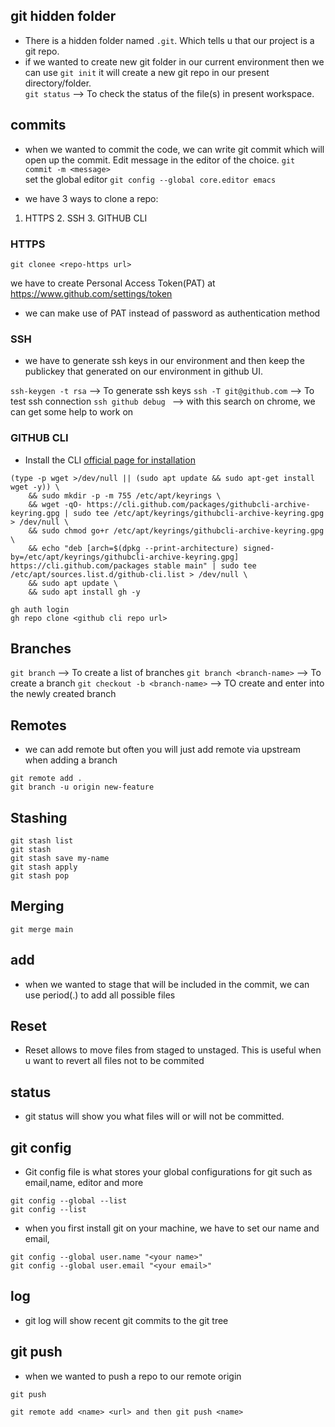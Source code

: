 ## git hidden folder
- There is a hidden folder named `.git`. Which tells u that our project is a git repo.
- if we wanted to create new git folder in our current environment then we can use `git init` it will create a new git repo in our present directory/folder.  
`git status` --> To check the status of the file(s) in present workspace.  

## commits
- when we wanted to commit the code, we can write git commit which will open up the commit. Edit message in the editor of the choice.
`git commit -m <message>`  
set the global editor `git config --global core.editor emacs`

- we have 3 ways to clone a repo:  
1. HTTPS 2. SSH 3. GITHUB CLI

### HTTPS
`git clonee <repo-https url>`

we have to create Personal Access Token(PAT) at https://www.github.com/settings/token
- we can make use of PAT instead of password as authentication method

### SSH
- we have to generate ssh keys in our environment and then keep the publickey that generated on our environment in github UI.

`ssh-keygen -t rsa` --> To generate ssh keys
`ssh -T git@github.com` --> To test ssh connection
`ssh github debug ` --> with this search on chrome, we can get some help to work on 

### GITHUB CLI
- Install the CLI [official page for installation](https://github.com/cli/cli?tab=readme-ov-file#installation)
```
(type -p wget >/dev/null || (sudo apt update && sudo apt-get install wget -y)) \
	&& sudo mkdir -p -m 755 /etc/apt/keyrings \
	&& wget -qO- https://cli.github.com/packages/githubcli-archive-keyring.gpg | sudo tee /etc/apt/keyrings/githubcli-archive-keyring.gpg > /dev/null \
	&& sudo chmod go+r /etc/apt/keyrings/githubcli-archive-keyring.gpg \
	&& echo "deb [arch=$(dpkg --print-architecture) signed-by=/etc/apt/keyrings/githubcli-archive-keyring.gpg] https://cli.github.com/packages stable main" | sudo tee /etc/apt/sources.list.d/github-cli.list > /dev/null \
	&& sudo apt update \
	&& sudo apt install gh -y
```

```
gh auth login
gh repo clone <github cli repo url>
```
## Branches
`git branch` --> To create a list of branches
`git branch <branch-name>` --> To create a branch
`git checkout -b <branch-name>` --> TO create and enter into the newly created branch

## Remotes
- we can add remote but often you will just add remote via upstream when adding a branch

```
git remote add .
git branch -u origin new-feature
```

## Stashing

```
git stash list
git stash
git stash save my-name
git stash apply 
git stash pop
```

## Merging

`git merge main `

## add
- when we wanted to stage that will be included in the commit, we can use period(.) to add all possible files 

## Reset
- Reset allows to move files from staged to unstaged. This is useful when u want to revert all files not to be commited

## status
- git status will show you what files will or will not be committed.

## git config
- Git config file is what stores your global configurations for git such as email,name, editor and more

```
git config --global --list
git config --list
```
- when you first install git on your machine, we have to set our name and email, 
```
git config --global user.name "<your name>"
git config --global user.email "<your email>"
```
## log
- git log will show recent git commits to the git tree

## git push
- when we wanted to push a repo to our remote origin
```
git push

git remote add <name> <url> and then git push <name>
```

